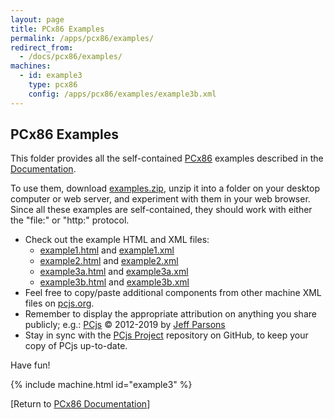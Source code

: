 ```yaml
---
layout: page
title: PCx86 Examples
permalink: /apps/pcx86/examples/
redirect_from:
  - /docs/pcx86/examples/
machines:
  - id: example3
    type: pcx86
    config: /apps/pcx86/examples/example3b.xml
---
```


PCx86 Examples
--------------

This folder provides all the self-contained [PCx86](/docs/about/pcx86/) examples described in the
[Documentation](/docs/pcx86/).

To use them, download [examples.zip](examples.zip), unzip it into a folder on your desktop computer or web server,
and experiment with them in your web browser.  Since all these examples are self-contained, they should work with either
the "file:" or "http:" protocol.

+ Check out the example HTML and XML files:
  - [example1.html](example1.html) and [example1.xml](example1.xml)
  - [example2.html](example2.html) and [example2.xml](example2.xml)
  - [example3a.html](example3a.html) and [example3a.xml](example3a.xml)
  - [example3b.html](example3b.html) and [example3b.xml](example3b.xml)
+ Feel free to copy/paste additional components from other machine XML files on [pcjs.org](https://www.pcjs.org/).
+ Remember to display the appropriate attribution on anything you share publicly; e.g.: [PCjs](https://www.pcjs.org) © 2012-2019 by [Jeff Parsons](https://jeffpar.com)
+ Stay in sync with the [PCjs Project](https://github.com/jeffpar/pcjs) repository on GitHub, to keep your copy of PCjs up-to-date.

Have fun!

{% include machine.html id="example3" %}

[Return to [PCx86 Documentation](/docs/pcx86/)]
